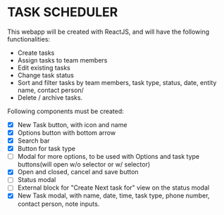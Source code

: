 # TASK SCHEDULER

This webapp will be created with ReactJS, and will have the following functionalities:
- Create tasks
- Assign tasks to team members
- Edit existing tasks
- Change task status
- Sort and filter tasks by team members, task type, status, date, entity name, contact person/
- Delete / archive tasks.

Following components must be created:
- [x] New Task button, with icon and name
- [x] Options button with bottom arrow
- [x] Search bar
- [x] Button for task type
- [ ] Modal for more options, to be used with Options and task type buttons(will open w/o selector or w/ selector)
- [x] Open and closed, cancel and save button
- [ ] Status modal
- [ ] External block for "Create Next task for" view on the status modal
- [x] New Task modal, with name, date, time, task type, phone number, contact person, note inputs.
